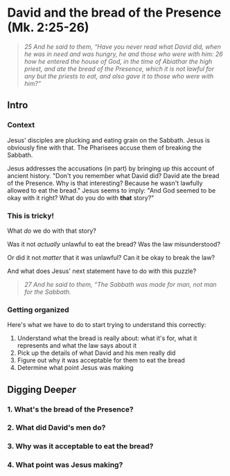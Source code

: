 # David and the bread of the Presence (Mk. 2:25-26)

> *25 And he said to them, “Have you never read what David did, when he was in need and was hungry, he and those who were with him: 26 how he entered the house of God, in the time of Abiathar the high priest, and ate the bread of the Presence, which it is not lawful for any but the priests to eat, and also gave it to those who were with him?”*

## Intro

### Context

Jesus' disciples are plucking and eating grain on the Sabbath. Jesus is obviously fine with that. The Pharisees accuse them of breaking the Sabbath.

Jesus addresses the accusations (in part) by bringing up this account of ancient history. "Don't you remember what David did? David ate the bread of the Presence. Why is that interesting? Because he wasn't lawfully allowed to eat the bread." Jesus seems to imply: "And God seemed to be okay with it right? What do you do with **that** story?"

### This **is** tricky!

What *do* we do with that story?

Was it not *actually* unlawful to eat the bread? Was the law misunderstood?

Or did it not *matter* that it was unlawful? Can it be okay to break the law?

And what does Jesus' next statement have to do with this puzzle?

> *27 And he said to them, “The Sabbath was made for man, not man for the Sabbath.*

### Getting organized

Here's what we have to do to start trying to understand this correctly:

1. Understand what the bread is really about: what it's for, what it represents and what the law says about it
2. Pick up the details of what David and his men really did
3. Figure out why it was acceptable for them to eat the bread
4. Determine what point Jesus was making

## Digging Deep*er*

### 1. What's the bread of the Presence?

### 2. What did David's men do?

### 3. Why was it acceptable to eat the bread?

### 4. What point was Jesus making?

